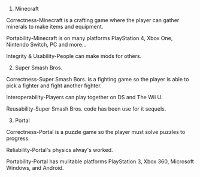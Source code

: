 1. Minecraft

  Correctness-Minecraft is a crafting game where the player can gather minerals to make items and equipment.
  
  Portability-Minecraft is on many platforms PlayStation 4, Xbox One, Nintendo Switch, PC and more...
  
  Integrity & Usability-People can make mods for others.
  
2. Super Smash Bros.

  Correctness-Super Smash Bors. is a fighting game so the player is able to pick a fighter and fight another fighter.
  
  Interoperability-Players can play together on DS and The Wii U.
  
  Reusability-Super Smash Bros. code has been use for it sequels.
  
3. Portal

  Correctness-Portal is a puzzle game so the player must solve puzzles to progress.
  
  Reliability-Portal's physics alway's worked.
  
  Portability-Portal has mulitable platforms PlayStation 3, Xbox 360, Microsoft Windows, and Android.
